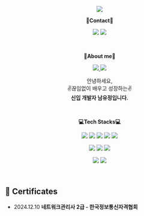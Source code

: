 <!-- header -->
<p align='center'>
  <img src="https://capsule-render.vercel.app/api?type=waving&color=8F8D8E&fontColor=3B393B&height=200&section=header&text=Welcome+to+Yujeong's+Github!👋&fontSize=40"/>
</p>

<!-- Contact badge -->
<p align='center'><strong>📧Contact📧</strong></p>
<p align='center'>
  <!-- gmail -->
  <img src="https://img.shields.io/badge/dbwjd1108@gmail.com-EA4335?style=flat-square&logo=gmail&logoColor=white"/>
  <!-- Instagram -->
  <a href="https://www.instagram.com/yu_jeong04?igsh=Ym9wMHVhdHFkbmlw&utm_source=qr">
    <img src="https://img.shields.io/badge/instagram-E4405F?style=flat-square&logo=instagram&logoColor=white"/>
  </a>
</p>

</br>

<!-- About me badge -->
<p align='center'><strong>👋About me👋</strong></p>
<p align='center'>
  <!-- Portfolio -->
  <a href="https://www.notion.so/Frontend-Developer-Portfolio-c7b3c02bf8824d6fa1ea602803066b05">
    <img src="https://img.shields.io/badge/Portfolio-000000?style=flat-square&logo=notion&logoColor=white"/>
  </a>
    <!-- Tistory -->
  <a href="https://nyj0x.tistory.com/">
    <img src="https://img.shields.io/badge/Tech Blog-000000?style=flat-square&logo=tistory&logoColor=white"/>
  </a>

</br>

<!-- 소개글 -->
<p align='center'>
  안녕하세요,<br>
  ✌️끊임없이 배우고 성장하는✌️<br>
  <strong>신입 개발자 남유정입니다.</strong>
</p>

</br>

<!-- 기술 스택 -->
<p align='center'><strong>💻Tech Stacks💻</strong></p>
<!-- Frontend -->
<p align='center'>
  <img src="https://img.shields.io/badge/HTML5-E34F26?style=flat-square&logo=html5&logoColor=white"/>
  <img src="https://img.shields.io/badge/CSS3-1572B6?style=flat-square&logo=css3&logoColor=white"/>
  <img src="https://img.shields.io/badge/JavaScript-F7DF1E?style=flat-square&logo=javascript&logoColor=white"/>
  <img src="https://img.shields.io/badge/React-61DAFB?style=flat-square&logo=react&logoColor=white"/>
  <img src="https://img.shields.io/badge/Next.js-000000?style=flat-square&logo=nextdotjs&logoColor=white"/>
</p>
<!-- Backend -->
<p align='center'>
  <img src="https://img.shields.io/badge/Java-b07219?style=flat-square&logoColor=white"/>
  <img src="https://img.shields.io/badge/MySQL-4479A1?style=flat-square&logo=mysql&logoColor=white"/>
  <img src="https://img.shields.io/badge/Python-3776AB?style=flat-square&logo=python&logoColor=white"/>
</p>
<!-- Tools -->
<p align='center'>
  <img src="https://img.shields.io/badge/GitHub-181717?style=flat-square&logo=github&logoColor=white"/>
  <img src="https://img.shields.io/badge/Notion-000000?style=flat-square&logo=notion&logoColor=white"/>
</p>

</br>

<!-- 자격증 -->
## 📜 Certificates
<ul>
  <li>2024.12.10 <strong>네트워크관리사 2급 - 한국정보통신자격협회 </strong></li>
</ul>
